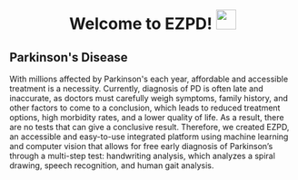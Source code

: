 <h1><p align="center">Welcome to EZPD! <a href="https://rahulmahesh.me/"><img src="https://media.giphy.com/media/hvRJCLFzcasrR4ia7z/giphy.gif" width="35px"></h1></a></p>

<summary><h2> Parkinson's Disease</h2></summary>

With millions affected by Parkinson's each year, affordable and accessible treatment is a necessity. Currently, diagnosis of PD is often late and inaccurate, as doctors must carefully weigh symptoms, family history, and other factors to come to a conclusion, which leads to reduced treatment options, high morbidity rates, and a lower quality of life. As a result, there are no tests that can give a conclusive result. Therefore, we created EZPD, an accessible and easy-to-use integrated platform using machine learning and computer vision that allows for free early diagnosis of Parkinson’s through a multi-step test: handwriting analysis, which analyzes a spiral drawing, speech recognition, and human gait analysis. 



